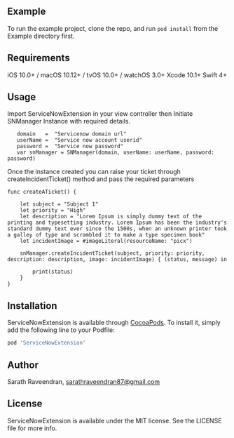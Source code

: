 ## Example

To run the example project, clone the repo, and run `pod install` from the Example directory first.

## Requirements

iOS 10.0+ / macOS 10.12+ / tvOS 10.0+ / watchOS 3.0+
Xcode 10.1+
Swift 4+

## Usage

 Import ServiceNowExtension in your view controller
 then Initiate SNManager Instance with required details.
 
       domain   =  "Servicenow domain url"
       userName =  "Service now account userid"
       password =  "Service now password"
       var snManager = SNManager(domain, userName: userName, password: password)

       
 Once the instance created you can raise your ticket through createIncidentTicket() method and pass the required parameters
   
    func createATicket() {
        
        let subject = "Subject 1"
        let priority = "High"
        let description = "Lorem Ipsum is simply dummy text of the printing and typesetting industry. Lorem Ipsum has been the industry's standard dummy text ever since the 1500s, when an unknown printer took a galley of type and scrambled it to make a type specimen book"
        let incidentImage = #imageLiteral(resourceName: "picx")
     
        snManager.createIncidentTicket(subject, priority: priority, description: description, image: incidentImage) { (status, message) in
            
            print(status)
        }
    }


## Installation

ServiceNowExtension is available through [CocoaPods](https://cocoapods.org). To install
it, simply add the following line to your Podfile:

```ruby
pod 'ServiceNowExtension'
```


## Author

Sarath Raveendran, sarathraveendran87@gmail.com

## License

ServiceNowExtension is available under the MIT license. See the LICENSE file for more info.
